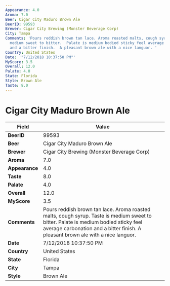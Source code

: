```yaml
---
Appearance: 4.0
Aroma: 7.0
Beer: Cigar City Maduro Brown Ale
BeerID: 99593
Brewer: Cigar City Brewing (Monster Beverage Corp)
City: Tampa
Comments: 'Pours reddish brown tan lace. Aroma roasted malts, cough syrup. Taste is
  medium sweet to bitter.  Palate is medium bodied sticky feel average carbonation
  and a bitter finish.  A pleasant brown ale with a nice languor. '
Country: United States
Date: '"7/12/2018 10:37:50 PM"'
MyScore: 3.5
Overall: 12.0
Palate: 4.0
State: Florida
Style: Brown Ale
Taste: 8.0
---
```


# Cigar City Maduro Brown Ale

| Field         | Value |
|---------------|-------|
| **BeerID** | 99593 |
| **Beer** | Cigar City Maduro Brown Ale |
| **Brewer** | Cigar City Brewing (Monster Beverage Corp) |
| **Aroma** | 7.0 |
| **Appearance** | 4.0 |
| **Taste** | 8.0 |
| **Palate** | 4.0 |
| **Overall** | 12.0 |
| **MyScore** | 3.5 |
| **Comments** | Pours reddish brown tan lace. Aroma roasted malts, cough syrup. Taste is medium sweet to bitter.  Palate is medium bodied sticky feel average carbonation and a bitter finish.  A pleasant brown ale with a nice languor.  |
| **Date** | 7/12/2018 10:37:50 PM |
| **Country** | United States |
| **State** | Florida |
| **City** | Tampa |
| **Style** | Brown Ale |
